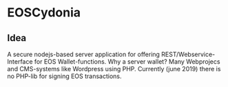# EOSCydonia

## Idea
A secure nodejs-based server application for offering REST/Webservice-Interface for EOS Wallet-functions. Why a server wallet?
Many Webprojecs and CMS-systems like Wordpress using PHP. Currently (june 2019) there is no PHP-lib for signing EOS transactions.


